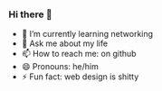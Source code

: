 ### Hi there 👋

- 🌱 I’m currently learning networking 
- 💬 Ask me about my life
- 📫 How to reach me: on github
- 😄 Pronouns: he/him
- ⚡ Fun fact: web design is shitty
